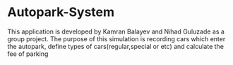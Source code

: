 # Autopark-System
This application is developed by Kamran Balayev and Nihad Guluzade as a group project. The purpose of this simulation is recording cars which enter the autopark, define types of cars(regular,special or etc) and calculate the fee of parking 
